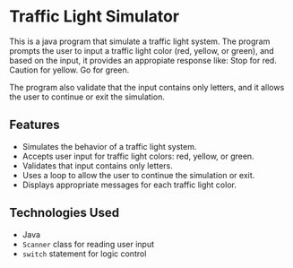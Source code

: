 # Traffic Light Simulator

This is a java program that simulate a traffic light system.
The program prompts the user to input a traffic light color (red, yellow, or green), and based on the input, it provides an appropiate response like:
Stop for red.
Caution for yellow.
Go for green.

The program also validate that the input contains only letters, and it allows the user to continue or exit the simulation.


## Features

- Simulates the behavior of a traffic light system.
- Accepts user input for traffic light colors: red, yellow, or green.
- Validates that input contains only letters.
- Uses a loop to allow the user to continue the simulation or exit.
- Displays appropriate messages for each traffic light color.

## Technologies Used

- Java
- `Scanner` class for reading user input
- `switch` statement for logic control
